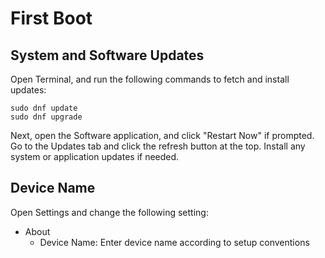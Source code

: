 # First Boot

## System and Software Updates

Open Terminal, and run the following commands to fetch and install updates:

```
sudo dnf update
sudo dnf upgrade
```

Next, open the Software application, and click "Restart Now" if prompted. Go to the Updates tab and click the refresh button at the top. Install any system or application updates if needed.

## Device Name

Open Settings and change the following setting:

- About
	- Device Name: Enter device name according to setup conventions
